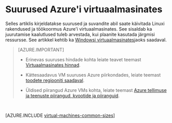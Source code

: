 <properties
 pageTitle="Linux VM suurused | Microsoft Azure'i"
 description="Loetleb saadaval Linuxi virtuaalmasinates Azure erineva suurusega."
 services="virtual-machines-linux"
 documentationCenter=""
 authors="cynthn"
 manager="timlt"
 editor=""
 tags="azure-resource-manager,azure-service-management"/>

<tags
ms.service="virtual-machines-linux"
 ms.devlang="na"
 ms.topic="article"
 ms.tgt_pltfrm="vm-linux"
 ms.workload="infrastructure-services"
 ms.date="09/21/2016"
 ms.author="cynthn"/>

# <a name="sizes-for-virtual-machines-in-azure"></a>Suurused Azure'i virtuaalmasinates

Selles artiklis kirjeldatakse suurused ja suvandite abil saate käivitada Linuxi rakendused ja töökoormus Azure'i virtuaalmasinates. See sisaldab ka juurutamise kaalutlused tuleb arvestada, kui plaanite kasutada järgmisi ressursse. See artikkel kehtib ka [Windowsi virtuaalmasinates](virtual-machines-windows-sizes.md)jaoks saadaval.

>[AZURE.IMPORTANT] 
>
>- Erinevas suuruses hindade kohta leiate teavet teemast [Virtuaalmasinates hinnad](https://azure.microsoft.com/pricing/details/virtual-machines/#Linux). 
>
>- Kättesaadavus VM suuruses Azure piirkondades, leiate teemast [toodete regiooniti saadaval](https://azure.microsoft.com/regions/services/).
>
>- Üldised piirangud Azure VMs kohta, leiate teemast [Azure tellimuse ja teenuste piirangud, kvootide ja piiranguid](../azure-subscription-service-limits.md).

<br>   

[AZURE.INCLUDE [virtual-machines-common-sizes](../../includes/virtual-machines-common-sizes.md)]

